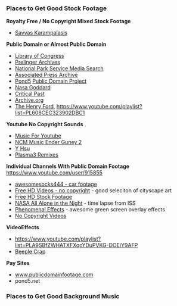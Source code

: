 ### Places to Get Good Stock Footage

**Royalty Free / No Copyright Mixed Stock Footage**
* [Savvas Karampalasis](https://www.youtube.com/channel/UCN5-6-yCZvgMV1KuZbKv02g)

**Public Domain or Almost Public Domain**
* [Library of Congress](https://www.youtube.com/user/LibraryOfCongress)
* [Prelinger Archives](https://www.youtube.com/channel/UCOQ5kV70jnZlhR71doV14uQ)
* [National Park Service Media Search](https://www.nps.gov/media/multimedia-search.htm#fq%5B%5D=Type%3A%22Video%22)
* [Associated Press Archive](https://www.youtube.com/channel/UCHTK-2W11Vh1V4uwofOfR4w/videos)
* [Pond5](https://www.pond5.com/) [Public Domain Project](https://www.pond5.com/free)
* [Nasa Goddard](https://www.youtube.com/user/NASAexplorer)
* [Critical Past](https://www.criticalpast.com/)
* [Archive.org](https://archive.org/details/stock_footage)
* [The Henry Ford](https://www.youtube.com/channel/UCcIypi-g7eCgDPESDCUYy6g), https://www.youtube.com/playlist?list=PL608CEC323902DBC1


**Youtube No Copyright Sounds**
* [Music For Youtube](https://www.youtube.com/channel/UCoykp4ZLn9Z0EmVILF1iGFg)
* [NCM Music Ender Guney 2](https://www.youtube.com/channel/UCP5hreKAzS3h2QNjFO-QPyA/playlists)
* [Y Hsu](https://www.youtube.com/channel/UCAFTeXfdxp4wvOj87ZrQC4w)
* [Plasma3 Remixes](https://www.youtube.com/channel/UCeckoTTiXEbqnwISpNTYzkg)

**Individual Channels With Public Domain Footage**
https://www.youtube.com/user/915855
* [awesomesocks444 - car footage](https://www.youtube.com/channel/UCYViCaguKOBfyWe-d6VnwLg)
* [Free HD Videos - no copyright](https://www.youtube.com/channel/UCJ0BmJOn_bRKiApjc45QZ1w) - good seleciton of cityscape art 
* [Free HD Stock Footage](https://www.youtube.com/channel/UC9ikrnWQoehJUqB5gw_MxeQ)
* [NASA All Alone in the Night](https://randomphotons.com/alone) - time lapse from ISS
* [Phenomenal Effects](https://www.youtube.com/channel/UCmPeHItsQNQHCdAS7lWlMLA) - awesome green screen overlay effects
* [No Copyright Videos](https://www.youtube.com/channel/UC1Zo19_zMXe8tmvf9yM0nFw)


**VideoEffects**
* https://www.youtube.com/playlist?list=PLA9SBfZWHATXFXqcYDuPVKG-DOEiY9AFP
* [Beeple Crap](https://www.youtube.com/beeple)


**Pay Sites**
* www.publicdomainfootage.com
* pond5.net
   


### Places to Get Good Background Music

